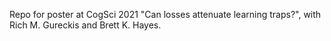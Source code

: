 Repo for poster at CogSci 2021 "Can losses attenuate learning traps?", with Rich M. Gureckis and Brett K. Hayes.


